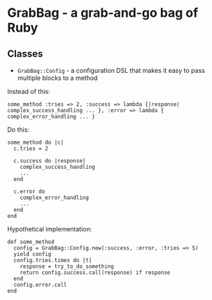 # GrabBag - a grab-and-go bag of Ruby

## Classes

* `GrabBag::Config` - a configuration DSL that makes it easy to pass multiple blocks to a method

Instead of this:

    some_method :tries => 2, :success => lambda {|response| complex_success_handling ... }, :error => lambda { complex_error_handling ... }

Do this:

    some_method do |c|
      c.tries = 2

      c.success do |response|
        complex_success_handling
        ...
      end

      c.error do
        complex_error_handling
        ...
      end
    end

Hypothetical implementation:

    def some_method
      config = GrabBag::Config.new(:success, :error, :tries => 5)
      yield config
      config.tries.times do |t|
        response = try_to_do_something
        return config.success.call(response) if response
      end
      config.error.call
    end
